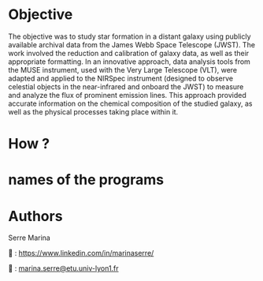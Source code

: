 # Objective

The objective was to study star formation in a distant galaxy using publicly available archival data from the James Webb Space Telescope (JWST). The work involved the reduction and calibration of galaxy data, as well as their appropriate formatting. 
In an innovative approach, data analysis tools from the MUSE instrument, used with the Very Large Telescope (VLT), were adapted and applied to the NIRSpec instrument (designed to observe celestial objects in the near-infrared and onboard the JWST) to measure and analyze the flux of prominent emission lines. 
This approach provided accurate information on the chemical composition of the studied galaxy, as well as the physical processes taking place within it.

# How ?

# names of the programs

# Authors 

Serre Marina 

:link: : https://www.linkedin.com/in/marinaserre/

:email: : marina.serre@etu.univ-lyon1.fr
